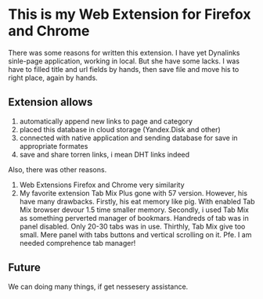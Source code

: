 # This is my Web Extension for Firefox and Chrome #

There was some reasons for written this extension. I have yet Dynalinks sinle-page application, working in local. But she have some lacks. I was have to filled title and url fields by hands, then save file and move his to right place, again by hands. 

## Extension allows ##
1) automatically append new links to page and category
2) placed this database in cloud storage (Yandex.Disk and other)
3) connected with native application and sending database for save in appropriate formates
4) save and share torren links, i mean DHT links indeed

Also, there was other reasons.

1) Web Extensions Firefox and Chrome very similarity
2) My favorite extension Tab Mix Plus gone with 57 version. However, his have many drawbacks. Firstly, his eat memory like pig. With enabled Tab Mix browser devour 1.5 time smaller memory. Secondly, i used Tab Mix as something perverted manager of bookmars. Handreds of tab was in panel disabled. Only 20-30 tabs was in use. Thirthly, Tab Mix give too small. Mere panel with tabs buttons and vertical scrolling on it. Pfe. I am needed comprehence tab manager!

## Future ##

We can doing many things, if get nessesery assistance.